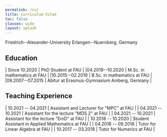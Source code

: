 ```yaml
---
permalink: /cv/
title: Curriculum Vitae
toc: false
classes: wide
layout: splash
---
```

Friedrich--Alexander-University Erlangen--Nuernberg, Germany

## Education

| Since 10.2020    | PhD Student at FAU                          |
|04.2019--10.2020  | M.Sc. in mathematics at FAU                 |
|10.2015--02.2019  | B.Sc. in mathematics at FAU                 |
|09.2007--07.2015  | Abitur at Erasmus-Gymnasium Amberg, Germany |

## Teaching Experience

| 10.2021 -- 04.2021 | Assistant and Lecturer for "MPC" at FAU         |
| 04.2021 -- 10.2021 | Assistant for the lecture "MDS 2" at FAU        |
| 04.2021 -- 10.2021 | Assistant for the lecture "EmD" at FAU          |
| 10.2018 -- 10.2020 | Student Assistant in Applied Mathematics at FAU |
| 04.2018 -- 09.2018 | Tutor for Linear Algebra at FAU                 |
| 10.2017 -- 03.2018 | Tutor for Numerics at FAU                       |
